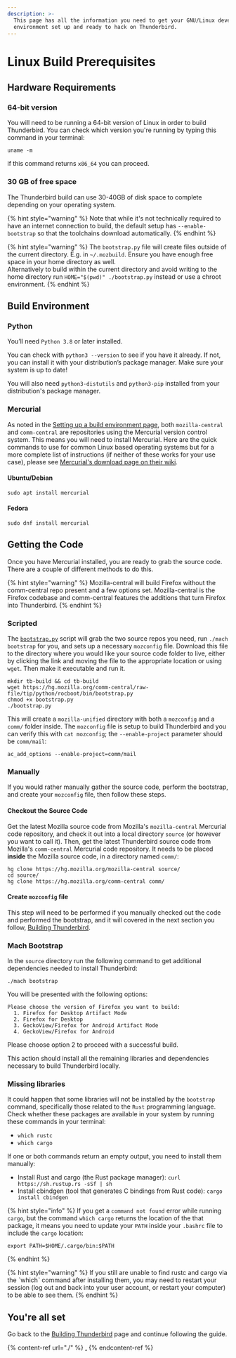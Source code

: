 ```yaml
---
description: >-
  This page has all the information you need to get your GNU/Linux development
  environment set up and ready to hack on Thunderbird.
---
```


# Linux Build Prerequisites

## Hardware Requirements

### 64-bit version

You will need to be running a 64-bit version of Linux in order to build Thunderbird. You can check which version you're running by typing this command in your terminal:

```
uname -m
```

if this command returns `x86_64` you can proceed.

### 30 GB of free space

The Thunderbird build can use 30-40GB of disk space to complete depending on your operating system.

{% hint style="warning" %}
Note that while it's not technically required to have an internet connection to build, the default setup has `--enable-bootstrap` so that the toolchains download automatically.
{% endhint %}

{% hint style="warning" %}
The `bootstrap.py` file will create files outside of the current directory. E.g. in `~/.mozbuild`. Ensure you have enough free space in your home directory as well.\
Alternatively to build within the current directory and avoid writing to the home directory run `HOME="$(pwd)" ./bootstrap.py` instead or use a chroot environment.
{% endhint %}

## Build Environment

### Python

You’ll need `Python 3.8` or later installed.

You can check with `python3 --version` to see if you have it already. If not, you can install it with your distribution’s package manager. Make sure your system is up to date!

You will also need `python3-distutils` and `python3-pip` installed from your distribution's package manager.

### Mercurial

As noted in the [Setting up a build environment page](../setting-up-a-build-environment.md), both `mozilla-central` and `comm-central` are repositories using the Mercurial version control system. This means you will need to install Mercurial. Here are the quick commands to use for common Linux based operating systems but for a more complete list of instructions (if neither of these works for your use case), please see [Mercurial's download page on their wiki](https://www.mercurial-scm.org/wiki/Download).

#### Ubuntu/Debian

```
sudo apt install mercurial
```

#### Fedora

```
sudo dnf install mercurial
```

## Getting the Code

Once you have Mercurial installed, you are ready to grab the source code. There are a couple of different methods to do this.

{% hint style="warning" %}
Mozilla-central will build Firefox without the comm-central repo present and a few options set. Mozilla-central is the Firefox codebase and comm-central features the additions that turn Firefox into Thunderbird.
{% endhint %}

### Scripted

The [`bootstrap.py`](https://hg.mozilla.org/comm-central/raw-file/tip/python/rocboot/bin/bootstrap.py) script will grab the two source repos you need, run `./mach bootstrap` for you, and sets up a necessary `mozconfig` file. Download this file to the directory where you would like your source code folder to live, either by clicking the link and moving the file to the appropriate location or using `wget`. Then make it executable and run it.

```
mkdir tb-build && cd tb-build
wget https://hg.mozilla.org/comm-central/raw-file/tip/python/rocboot/bin/bootstrap.py
chmod +x bootstrap.py
./bootstrap.py
```

This will create a `mozilla-unified` directory with both a `mozconfig` and a `comm/` folder inside. The `mozconfig` file is setup to build Thunderbird and you can verify this with `cat mozconfig`; the `--enable-project` parameter should be `comm/mail`:

```
ac_add_options --enable-project=comm/mail
```

### Manually

If you would rather manually gather the source code, perform the bootstrap, and create your `mozconfig` file, then follow these steps.

#### Checkout the Source Code

Get the latest Mozilla source code from Mozilla's `mozilla-central` Mercurial code repository, and check it out into a local directory `source` (or however you want to call it). Then, get the latest Thunderbird source code from Mozilla's `comm-central` Mercurial code repository. It needs to be placed **inside** the Mozilla source code, in a directory named `comm/`:

```
hg clone https://hg.mozilla.org/mozilla-central source/
cd source/
hg clone https://hg.mozilla.org/comm-central comm/
```

#### Create `mozconfig` file

This step will need to be performed if you manually checked out the code and performed the bootstrap, and it will covered in the next section you follow, [Building Thunderbird](./#build-configuration).

### Mach Bootstrap

In the `source` directory run the following command to get additional dependencies needed to install Thunderbird:

```
./mach bootstrap
```

You will be presented with the following options:

```
Please choose the version of Firefox you want to build:
  1. Firefox for Desktop Artifact Mode
  2. Firefox for Desktop
  3. GeckoView/Firefox for Android Artifact Mode
  4. GeckoView/Firefox for Android
```

Please choose option 2 to proceed with a successful build.

This action should install all the remaining libraries and dependencies necessary to build Thunderbird locally.

### Missing libraries

It could happen that some libraries will not be installed by the `bootstrap` command, specifically those related to the `Rust` programming language. Check whether these packages are available in your system by running these commands in your terminal:

* `which rustc`
* `which cargo`

If one or both commands return an empty output, you need to install them manually:

* Install Rust and cargo (the Rust package manager): `curl https://sh.rustup.rs -sSf | sh`
* Install cbindgen (tool that generates C bindings from Rust code): `cargo install cbindgen`

{% hint style="info" %}
If you get a `command not found` error while running `cargo`, but the command `which cargo` returns the location of the that package, it means you need to update your `PATH` inside your `.bashrc` file to include the `cargo` location:

```
export PATH=$HOME/.cargo/bin:$PATH
```
{% endhint %}

{% hint style="warning" %}
If you still are unable to find rustc and cargo via the ˋwhichˋ command after installing them, you may need to restart your session (log out and back into your user account, or restart your computer) to be able to see them.
{% endhint %}

## You're all set

Go back to the [Building Thunderbird](./#build-configuration) page and continue following the guide.

{% content-ref url="./" %}
[.](./)
{% endcontent-ref %}
